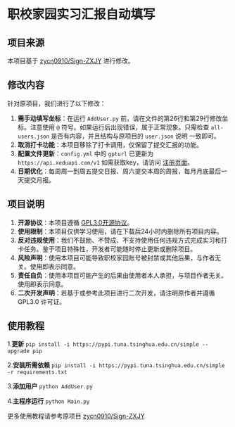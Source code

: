 # 职校家园实习汇报自动填写

## 项目来源
本项目基于 [zycn0910/Sign-ZXJY](https://github.com/zycn0910/Sign-ZXJY) 进行修改。

## 修改内容
针对原项目，我们进行了以下修改：

1. **需手动填写坐标**：在运行 `AddUser.py` 前，请在文件的第26行和第29行修改坐标。注意使用 `@` 符号。如果运行后出现错误，属于正常现象。只需检查 `all-users.json` 是否有内容，并且结构与原项目的 `user.json` 说明 一致即可。
2. **取消打卡功能**：本项目移除了打卡调用，仅保留了提交汇报的功能。
3. **配置文件更新**：`config.yml` 中的 `gpturl` 已更新为 `https://api.xeduapi.com/v1` 如需获取key，请访问 [注册页面](https://xeduapi.com/register?aff=2fbE)。
4. **日期优化**：每周周一到周五提交日报、周六提交本周的周报，每月月底最后一天提交月报。


## 项目说明

1. **开源协议**：本项目遵循 [GPL3.0开源协议](https://www.gnu.org/licenses/gpl-3.0.zh-cn.html)。
2. **使用限制**：本项目仅供学习使用，请在下载后24小时内删除所有项目内容。
3. **反对违规使用**：我们不鼓励、不赞成、不支持使用任何违规方式完成实习和打卡任务。鉴于项目特殊性，开发者可能随时停止更新或删除项目。
4. **风险声明**：使用本项目可能导致职校家园账号被封禁或其他后果，与作者无关。使用即表示同意。
5. **责任自负**：使用本项目可能产生的后果由使用者本人承担，与项目作者无关。使用即表示同意。
6. **二次开发声明**：若基于或参考此项目进行二次开发，请注明原作者并遵循 GPL3.0 许可证。

## 使用教程

1.**更新**
```pip install -i https://pypi.tuna.tsinghua.edu.cn/simple --upgrade pip```

2.**安装所需依赖**
```pip install -i https://pypi.tuna.tsinghua.edu.cn/simple -r requirements.txt ```

3.**添加用户**
`python AddUser.py`

4.**主程序运行**
`python Main.py`


更多使用教程请参考原项目 [zycn0910/Sign-ZXJY](https://github.com/zycn0910/Sign-ZXJY)